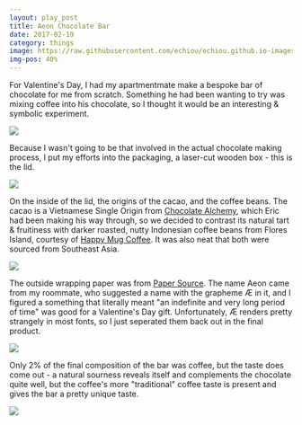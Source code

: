 ```yaml
---
layout: play_post
title: Aeon Chocolate Bar
date: 2017-02-19
category: things
image: https://raw.githubusercontent.com/echiou/echiou.github.io-images/master/Coffee-Chatter/Coffee-Chatter-AEON/4.jpg
img-pos: 40%
---
```


For Valentine's Day, I had my apartmentmate make a bespoke bar of chocolate for me from scratch. Something he had been wanting to try was mixing coffee into his chocolate, so I thought it would be an interesting & symbolic experiment.

![][AEON-2]

Because I wasn't going to be that involved in the actual chocolate making process, I put my efforts into the packaging, a laser-cut wooden box - this is the lid.

![][AEON-6]

On the inside of the lid, the origins of the cacao, and the coffee beans. The cacao is a Vietnamese Single Origin from [Chocolate Alchemy](http://chocolatealchemy.com/), which Eric had been making his way through, so we decided to contrast its natural tart & fruitiness with darker roasted, nutty Indonesian coffee beans from Flores Island, courtesy of [Happy Mug Coffee](http://www.happymugcoffee.com/). It was also neat that both were sourced from Southeast Asia.

![][AEON-3]

The outside wrapping paper was from [Paper Source](http://www.papersource.com/). The name Aeon came from my roommate, who suggested a name with the grapheme Æ in it, and I figured a something that literally meant "an indefinite and very long period of time" was good for a Valentine's Day gift. Unfortunately, Æ renders pretty strangely in most fonts, so I just seperated them back out in the final product.

![][AEON-4]

Only 2% of the final composition of the bar was coffee, but the taste does come out - a natural sourness reveals itself and complements the chocolate quite well, but the coffee's more "traditional" coffee taste is present and gives the bar a pretty unique taste.

![][AEON-1]

[AEON-1]: https://raw.githubusercontent.com/echiou/echiou.github.io-images/master/Coffee-Chatter/Coffee-Chatter-AEON/1.jpg
[AEON-2]: https://raw.githubusercontent.com/echiou/echiou.github.io-images/master/Coffee-Chatter/Coffee-Chatter-AEON/2.jpg
[AEON-3]: https://raw.githubusercontent.com/echiou/echiou.github.io-images/master/Coffee-Chatter/Coffee-Chatter-AEON/3.jpg
[AEON-4]: https://raw.githubusercontent.com/echiou/echiou.github.io-images/master/Coffee-Chatter/Coffee-Chatter-AEON/4.jpg
[AEON-5]: https://raw.githubusercontent.com/echiou/echiou.github.io-images/master/Coffee-Chatter/Coffee-Chatter-AEON/5.jpg
[AEON-6]: https://raw.githubusercontent.com/echiou/echiou.github.io-images/master/Coffee-Chatter/Coffee-Chatter-AEON/6.jpg
[AEON-7]: https://raw.githubusercontent.com/echiou/echiou.github.io-images/master/Coffee-Chatter/Coffee-Chatter-AEON/7.jpg

